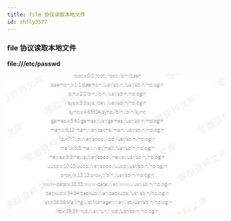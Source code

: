 ```yaml
---
title: file 协议读取本地文件
id: zhfly3577
---
```


### file 协议读取本地文件

**file:///etc/passwd**

![image](../img/9a6b039097748f8bc5241d740fd31d1e.png)